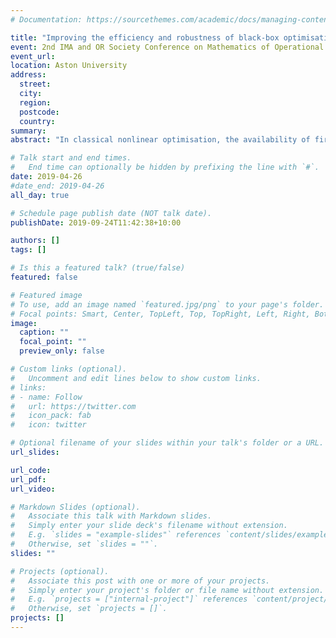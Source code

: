 ```yaml
---
# Documentation: https://sourcethemes.com/academic/docs/managing-content/

title: "Improving the efficiency and robustness of black-box optimisation"
event: 2nd IMA and OR Society Conference on Mathematics of Operational Research
event_url:
location: Aston University
address:
  street:
  city:
  region:
  postcode:
  country:
summary:
abstract: "In classical nonlinear optimisation, the availability of first-order information is crucial to constructing accurate local models for the objective and finding descent directions. However, when the objective function is black-box and computationally expensive or stochastic, gradients may be too expensive to compute or too inaccurate to be useful. In this setting, derivative-free optimisation (DFO) provides an alternative class of algorithm. In this talk, I will present new techniques for model-based DFO, which yield an improvement in the efficiency and robustness of existing methods for general minimisation and nonlinear least-squares problems."

# Talk start and end times.
#   End time can optionally be hidden by prefixing the line with `#`.
date: 2019-04-26
#date_end: 2019-04-26
all_day: true

# Schedule page publish date (NOT talk date).
publishDate: 2019-09-24T11:42:38+10:00

authors: []
tags: []

# Is this a featured talk? (true/false)
featured: false

# Featured image
# To use, add an image named `featured.jpg/png` to your page's folder. 
# Focal points: Smart, Center, TopLeft, Top, TopRight, Left, Right, BottomLeft, Bottom, BottomRight.
image:
  caption: ""
  focal_point: ""
  preview_only: false

# Custom links (optional).
#   Uncomment and edit lines below to show custom links.
# links:
# - name: Follow
#   url: https://twitter.com
#   icon_pack: fab
#   icon: twitter

# Optional filename of your slides within your talk's folder or a URL.
url_slides:

url_code:
url_pdf:
url_video:

# Markdown Slides (optional).
#   Associate this talk with Markdown slides.
#   Simply enter your slide deck's filename without extension.
#   E.g. `slides = "example-slides"` references `content/slides/example-slides.md`.
#   Otherwise, set `slides = ""`.
slides: ""

# Projects (optional).
#   Associate this post with one or more of your projects.
#   Simply enter your project's folder or file name without extension.
#   E.g. `projects = ["internal-project"]` references `content/project/deep-learning/index.md`.
#   Otherwise, set `projects = []`.
projects: []
---
```

